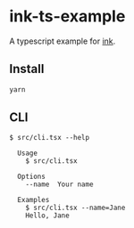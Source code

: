 # ink-ts-example

A typescript example for [ink](https://github.com/vadimdemedes/ink).

## Install

```bash
yarn
```

## CLI

```
$ src/cli.tsx --help

  Usage
    $ src/cli.tsx

  Options
    --name  Your name

  Examples
    $ src/cli.tsx --name=Jane
    Hello, Jane
```
